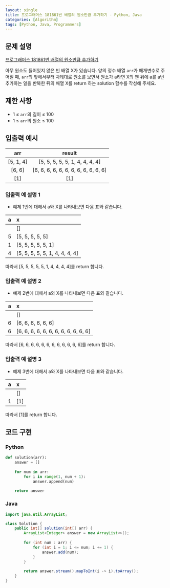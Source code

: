 ```yaml
---
layout: single
title: 프로그래머스 181861번 배열의 원소만큼 추가하기 - Python, Java
categories: [Algorithm]
tags: [Python, Java, Programmers]
---
```


## 문제 설명
[프로그래머스 181861번 배열의 원소만큼 추가하기](https://school.programmers.co.kr/learn/courses/30/lessons/181861)

아무 원소도 들어있지 않은 빈 배열 X가 있습니다. 양의 정수 배열 `arr`가 매개변수로 주어질 때, `arr`의 앞에서부터 차례대로 원소를 보면서 원소가 a라면 X의 맨 뒤에 a를 a번 추가하는 일을 반복한 뒤의 배열 X를 return 하는 solution 함수를 작성해 주세요.

## 제한 사항

* 1 ≤ `arr`의 길이 ≤ 100
* 1 ≤ `arr`의 원소 ≤ 100

## 입출력 예시

|     arr     |                 result                 |
|:-----------:|:--------------------------------------:|
| \[5, 1, 4\] |    \[5, 5, 5, 5, 5, 1, 4, 4, 4, 4\]    |
|  \[6, 6\]   | \[6, 6, 6, 6, 6, 6, 6, 6, 6, 6, 6, 6\] |
|    \[1\]    |                 \[1\]                  |

### 입출력 예 설명 1

* 예제 1번에 대해서 a와 X를 나타내보면 다음 표와 같습니다.

| a | x                                |
|:-:|:---------------------------------|
|   | \[\]                             |
| 5 | \[5, 5, 5, 5, 5\]                |
| 1 | \[5, 5, 5, 5, 5, 1\]             |
| 4 | \[5, 5, 5, 5, 5, 1, 4, 4, 4, 4\] |

따라서 \[5, 5, 5, 5, 5, 1, 4, 4, 4, 4\]를 return 합니다.

### 입출력 예 설명 2

* 예제 2번에 대해서 a와 X를 나타내보면 다음 표와 같습니다.

| a | x                                      |
|:-:|:---------------------------------------|
|   | \[\]                                   |
| 6 | \[6, 6, 6, 6, 6, 6\]                   |
| 6 | \[6, 6, 6, 6, 6, 6, 6, 6, 6, 6, 6, 6\] |

따라서 \[6, 6, 6, 6, 6, 6, 6, 6, 6, 6, 6, 6\]를 return 합니다.

### 입출력 예 설명 3

* 예제 3번에 대해서 a와 X를 나타내보면 다음 표와 같습니다.

| a | x     |
|:-:|:------|
|   | \[\]  |
| 1 | \[1\] |

따라서 \[1\]를 return 합니다.

## 코드 구현

### Python

```python
def solution(arr):
    answer = []
    
    for num in arr:
        for i in range(1, num + 1):
            answer.append(num)

    return answer
```

### Java

```java
import java.util.ArrayList;

class Solution {
    public int[] solution(int[] arr) {
        ArrayList<Integer> answer = new ArrayList<>();
        
        for (int num : arr) {
            for (int i = 1; i <= num; i += 1) {
                answer.add(num);
            }
        }
        
        return answer.stream().mapToInt(i -> i).toArray();
    }
}
```